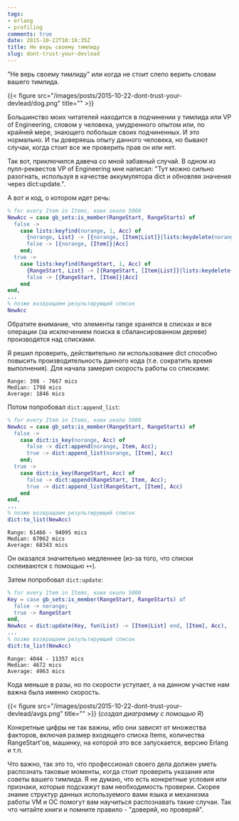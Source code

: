 ```yaml
---
tags:
- erlang
- profiling
comments: true
date: 2015-10-22T10:16:35Z
title: Не верь своему тимлиду
slug: dont-trust-your-devlead
---
```


"Не верь своему тимлиду" или когда не стоит слепо верить словам вашего тимлида.

{{< figure src="/images/posts/2015-10-22-dont-trust-your-devlead/dog.png" title="" >}}

<!--more-->

Большинство моих читателей находится в подчинении у тимлида или VP of
Engineering, словом у человека, умудренного опытом или, по крайней мере,
знающего побольше своих подчиненных. И это нормально. И ты доверяешь опыту
данного человека, но бывают случаи, когда стоит все же проверить прав он или
нет.

Так вот, приключился давеча со мной забавный случай. В одном из пулл-реквестов
VP of Engineering мне написал: "Тут можно сильно разогнать, используя в
качестве аккумулятора dict и обновляя значения через dict:update.".

А вот и код, о котором идет речь:

```erlang
% for every Item in Items, коих около 5000
NewAcc = case gb_sets:is_member(RangeStart, RangeStarts) of
  false ->
    case lists:keyfind(norange, 1, Acc) of
      {norange, List} -> [{norange, [Item|List]}|lists:keydelete(norange, 1, Acc)];
      false -> [{norange, [Item]}|Acc]
    end;
  true ->
    case lists:keyfind(RangeStart, 1, Acc) of
      {RangeStart, List} -> [{RangeStart, [Item|List]}|lists:keydelete(RangeStart, 1, Acc)];
      false -> [{RangeStart, [Item]}|Acc]
    end
end,
...
% позже возвращаем результирующий список
NewAcc
```

Обратите внимание, что элементы range хранятся в списках и все операции (за
исключением поиска в сбалансированном дереве) производятся над списками.

Я решил проверить, действительно ли использование dict способно повысить
производительность данного кода (т.е. сократить время выполнения). Для начала
замерил скорость работы со списками:

```
Range: 398 - 7667 mics
Median: 1798 mics
Average: 1846 mics
```

Потом попробовал `dict:append_list`:

```erlang
% for every Item in Items, коих около 5000
NewAcc = case gb_sets:is_member(RangeStart, RangeStarts) of
  false ->
    case dict:is_key(norange, Acc) of
      false -> dict:append(norange, Item, Acc);
      true -> dict:append_list(norange, [Item], Acc)
    end;
  true ->
    case dict:is_key(RangeStart, Acc) of
      false -> dict:append(RangeStart, Item, Acc);
      true -> dict:append_list(RangeStart, [Item], Acc)
    end
end,
...
% позже возвращаем результирующий список
dict:to_list(NewAcc)
```

```
Range: 61466 - 94095 mics
Median: 67062 mics
Average: 68343 mics
```

Он оказался значительно медленнее (из-за того, что списки склеиваются с помощью `++`).

Затем попробовал `dict:update`:

```erlang
% for every Item in Items, коих около 5000
Key = case gb_sets:is_member(RangeStart, RangeStarts) of
  false -> norange;
  true -> RangeStart
end,
NewAcc = dict:update(Key, fun(List) -> [Item|List] end, [Item], Acc),
...
% позже возвращаем результирующий список
dict:to_list(NewAcc)
```

```
Range: 4044 - 11357 mics
Median: 4672 mics
Average: 4963 mics
```

Кода меньше в разы, но по скорости уступает, а на данном участке нам важна была
именно скорость.

{{< figure src="/images/posts/2015-10-22-dont-trust-your-devlead/avgs.png" title="" >}}
(*создал диаграмму с помощью R*)

Конкретные цифры не так важны, ибо они зависят от множества факторов, включая
размер входящего списка Items, количества RangeStart'ов, машинку, на которой
это все запускается, версию Erlang и т.п.

Что важно, так это то, что профессионал своего дела должен уметь распознать
таковые моменты, когда стоит проверить указания или советы вашего тимлида. Я не
думаю, что есть конкретные условия или признаки, которые подскажут вам
необходимость проверки. Скорее знание структур данных используемого вами языка
и механизма работы VM и ОС помогут вам научиться распознавать такие случаи. Так
что читайте книги и помните правило - "доверяй, но проверяй".
